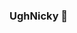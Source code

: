 ### UghNicky 👋

<!--
**UghNicky/UghNicky** is a ✨ _special_ ✨ repository because its `README.md` (this file) appears on your GitHub profile.

#Here are some ideas to get you started:

#- 🔭 I’m currently working on PMMP Plugins...
#- 🌱 I’m currently learning further PHP and JavaScript...
#- 👯 I’m looking to collaborate on PMMP Plugins for Poggit...
#- 🤔 I’m looking for help with JavaScript...
#- 💬 Ask me about anything...
#- 📫 How to reach me: Discord: Nicky ψ#0001...
#- 😄 Pronouns: he/him...
#- ⚡ Fun fact: Developing TekTonic Cores...
#-->
